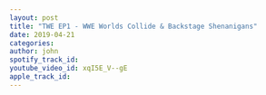 ```yaml
---
layout: post
title: "TWE EP1 - WWE Worlds Collide & Backstage Shenanigans"
date: 2019-04-21
categories:
author: john
spotify_track_id: 
youtube_video_id: xqI5E_V--gE
apple_track_id: 
---
```

